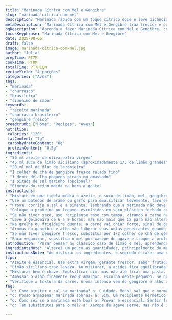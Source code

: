 ```yaml
---
title: "Marinada Cítrica com Mel e Gengibre"
slug: "marinada-citrica-com-mel"
description: "Marinada rápida com um toque cítrico doce e leve picância, ótima para aves e vegetais no churrasco. Usa azeite, suco de limão, mel, gengibre fresco e alho, tudo misturado e refrigerado umas 7 horas para intensificar sabores. Ensina a reconhecer sinais visuais e aromas, evita erros comuns como excesso de sal ou marinada quente, dá alternativas para ingredientes e dicas para textura ideal. Receita sem glúten, lactose, nozes e ovos."
metaDescription: "Marinada Cítrica com Mel e Gengibre traz frescor e equilíbrio, ideal para realçar sabores de aves e legumes no churrasco."
ogDescription: "Aprenda a fazer Marinada Cítrica com Mel e Gengibre, combina acidez do limão e doçura do mel, perfeita para seus grelhados."
focusKeyphrase: "Marinada Cítrica com Mel e Gengibre"
date: 2025-08-06
draft: false
image: marinada-citrica-com-mel.jpg
author: "Julia"
prepTime: PT7M
cookTime: PT0M
totalTime: PT7H10M
recipeYield: "4 porções"
categories: ["Aves"]
tags:
- "marinada"
- "churrasco"
- "brasileira"
- "sinônimo de sabor"
keywords:
- "receita marinada"
- "churrasco brasileiro"
- "gengibre fresco"
breadcrumb: ["Home", "Recipes", "Aves"]
nutrition: 
 calories: "120"
 fatContent: "7g"
 carbohydrateContent: "8g"
 proteinContent: "0.5g"
ingredients:
- "50 ml azeite de oliva extra virgem"
- "45 ml suco de limão siciliano (aproximadamente 1/3 de limão grande)"
- "20 ml mel de flor de laranjeira"
- "1 colher de chá de gengibre fresco ralado fino"
- "1 dente de alho pequeno picado ou amassado"
- "1 pitada de sal marinho (opcional)"
- "Pimenta-do-reino moída na hora a gosto"
instructions:
- "Misture em uma tigela média o azeite, o suco de limão, mel, gengibre e alho picado."
- "Use um batedor de arame ou garfo para emulsificar levemente, favorecendo a integração dos ingredientes líquidos e pastosos."
- "Prove; corrija o sal e a pimenta, lembrando que a marinada não deve ficar salgada demais pois o limão pode intensificar o sal nos alimentos posteriormente."
- "Coloque a proteína ou legumes escolhidos em saco plástico fechado com tudo dentro, massageando para distribuir a marinada uniformemente e evitar pontos crus de sabor."
- "Se não tiver saco, use recipiente raso com tampa, virando a carne na tigela duas vezes durante o tempo de descanso para pegar tudo igualmente."
- "Leve à geladeira de 6 a 9 horas, mas não mais que 12 para não alterar a textura da carne devido à acidez."
- "Na grelha ou frigideira quente, a carne vai chiar forte, sinal de que a marinada formou uma película caramelo leve pelo mel, textura quase tostadinha, cor dourada."
- "Aromas do gengibre e alho vão liberar suas notas penetrantes quando a carne começar a dourar; fique atento para evitar queimaduras no alho, virando com frequência."
- "Se não tiver gengibre fresco, substitua por 1/2 colher de chá de gengibre em pó, mas evite usar mel escuro, pois pode escurecer demais a marinada, alterando o sabor."
- "Para veganizar, substitua o mel por xarope de agave e troque a proteína por tofu firme ou cogumelos portobello em fatias grossas, que absorvem bem o sabor."
introduction: "Parar pensar no clássico caso de limão e mel, aprendendo a equilibrar acidez e doçura sem exagero, essa marinada traz um frescor cítrico com toque de gengibre que eu adoro no churrasco, principalmente quando quero dar uma variada naquela rotina de frango ou legumes. Ela surge de tentativas frustradas em que ou a carne ficava muito salgada ou o alho queimava e amarga no fogo. A chave tá na velocidade e timing: jogar tudo frio na geladeira, esperar algumas horas e vigiando o grill pra não virar carvão. Aprenda a antecipar as mudanças visuais e a textura para não passar do ponto, fundamental para não perder suculência e o perfume natural da carne ou vegetal. Já usei com frango, porco e até berinjela, funcionou em todas. Sem frescura e ingredientes que a despensa brasileira sempre tem na mão."
ingredientsNote: "Alterei um pouco as quantidades, principalmente do mel e do suco de limão siciliano, para ajustar o equilíbrio entre ácido e doce, pois o limão normal tem um sabor mais intenso e mais ácido. O gengibre fresco mudou totalmente o perfil que só com alho não era interessante pessoalmente. Em casos de restrição ao mel, xarope de agave é uma opção vegana, mas sem aquela profundidade do mel de flor de laranjeira, que também traz uma leve flor que casa com o limão. Use azeite extra virgem para garantir notas frutadas na marinada e evitar sabores amargos, comum em azeites mais processados. O dente de alho deve ser pequeno e picado fininho para não sobressair demais na grelha e queimar rápido. Esses pequenos ajustes significaram a diferença entre uma marinada esquecida e essa que virou marca na minha churrasqueira."
instructionsNote: "Ao misturar os ingredientes, o segredo é fazer uma emulsificação leve, que estabiliza a mistura para que o óleo e o suco de limão não se separem antes de entrarem em contato com a carne, distribuindo os sabores por igual. Massagear a carne dentro do saco plástico garante penetração da marinada, e o contato integral evita que zonas da carne fiquem sem sabor. O tempo em geladeira é flexível; menos que 6 horas e não tem sabor suficiente; mais que 12 horas pode "
tips:
- "Azeite é essencial. Use extra virgem, garante frescor, sabor frutado. Evita amargor frequente de azeites processados. A compontente é a base da marinada."
- "Limão siciliano traz leveza. Ao misturar, a acidez fica equilibrada. Outra opção é o limão tahiti, mas cuidado; pode deixar a marinada mais intensa."
- "Misturar bem é chave. Emulsificar sim, mas não até ficar uma pasta. A textura líquida vai penetrar melhor na carne ou legumes. Tire do frio antes de grelhar."
- "Amassar o alho finamente reduz amargor. Escolha dente pequeno. Se não tiver fresco, gengibre em pó pode entrar como substituto, mas é diferente. O sabor muda."
- "Verifique a textura da carne. Aroma intenso vem do gengibre e alho diretamente. Cuidado para não queimar o alho; vira amargo. Vire a carne para dourar de forma uniforme."
faq:
- "q: Como ajustar o sal na marinada? a: Cuidado. Menos sal que o normal é a regra. Lembre, limão intensifica o sal. Prove antes de adicionar mais."
- "q: Posso armazenar marinada sobras? a: Sim. Um recipiente hermético, na geladeira. Não mais de 2 dias. Usa em grelhados ou saladas, funciona bem."
- "q: Como sei se a marinada está boa? a: Provar é essencial. Sentir frescor. Aromas são pilares. Se ficou forte demais, mais limão pode equilibrar."
- "q: Tem substitutos para o mel? a: Xarope de agave serve. Mas não é igual. Sabor diferente. Dica: Se usar açúcar, cuidado com caramelo no fogo."

---
```

